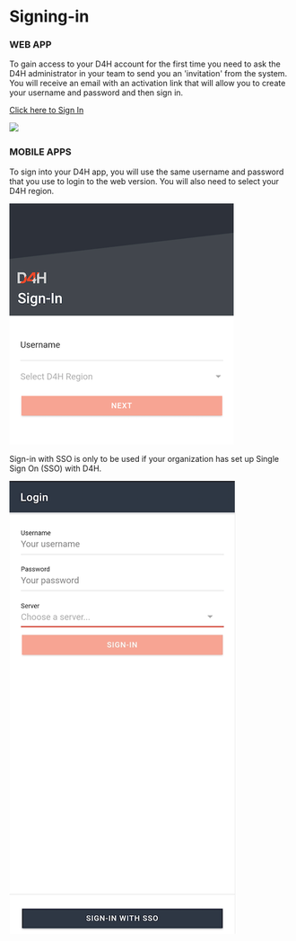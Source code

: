 # Signing-in

### WEB APP

To gain access to your D4H account for the first time you need to ask the D4H administrator in your team to send you an 'invitation' from the system. You will receive an email with an activation link that will allow you to create your username and password and then sign in.

[Click here to Sign In](https://d4htechnologies.com/sign-in)

![](../../.gitbook/assets/createaccount.gif)

### MOBILE APPS

To sign into your D4H app, you will use the same username and password that you use to login to the web version. You will also need to select your D4H region.

![](../../.gitbook/assets/2020-07-07-at-14.58.png)

  
Sign-in with SSO is only to be used if your organization has set up Single Sign On \(SSO\) with D4H. 

![](../../.gitbook/assets/2020-07-07-at-14.57.png)

